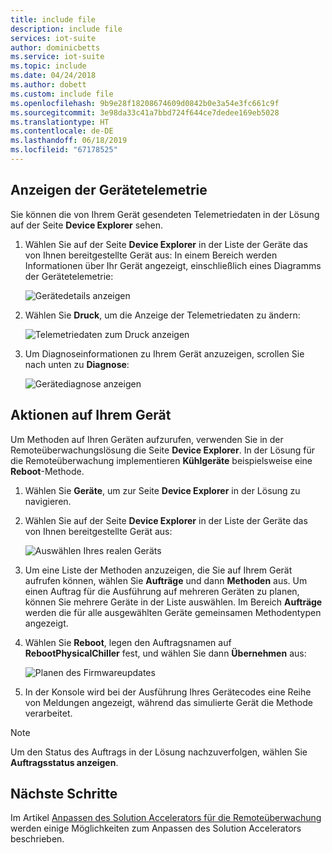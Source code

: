```yaml
---
title: include file
description: include file
services: iot-suite
author: dominicbetts
ms.service: iot-suite
ms.topic: include
ms.date: 04/24/2018
ms.author: dobett
ms.custom: include file
ms.openlocfilehash: 9b9e28f18208674609d0842b0e3a54e3fc661c9f
ms.sourcegitcommit: 3e98da33c41a7bbd724f644ce7dedee169eb5028
ms.translationtype: HT
ms.contentlocale: de-DE
ms.lasthandoff: 06/18/2019
ms.locfileid: "67178525"
---
```

## <a name="view-device-telemetry"></a>Anzeigen der Gerätetelemetrie

Sie können die von Ihrem Gerät gesendeten Telemetriedaten in der Lösung auf der Seite **Device Explorer** sehen.

1. Wählen Sie auf der Seite **Device Explorer** in der Liste der Geräte das von Ihnen bereitgestellte Gerät aus: In einem Bereich werden Informationen über Ihr Gerät angezeigt, einschließlich eines Diagramms der Gerätetelemetrie:

    ![Gerätedetails anzeigen](media/iot-suite-visualize-connecting/devicesdetail.png)

1. Wählen Sie **Druck**, um die Anzeige der Telemetriedaten zu ändern:

    ![Telemetriedaten zum Druck anzeigen](media/iot-suite-visualize-connecting/devicespressure.png)

1. Um Diagnoseinformationen zu Ihrem Gerät anzuzeigen, scrollen Sie nach unten zu **Diagnose**:

    ![Gerätediagnose anzeigen](media/iot-suite-visualize-connecting/devicesdiagnostics.png)

## <a name="act-on-your-device"></a>Aktionen auf Ihrem Gerät

Um Methoden auf Ihren Geräten aufzurufen, verwenden Sie in der Remoteüberwachungslösung die Seite **Device Explorer**. In der Lösung für die Remoteüberwachung implementieren **Kühlgeräte** beispielsweise eine **Reboot**-Methode.

1. Wählen Sie **Geräte**, um zur Seite **Device Explorer** in der Lösung zu navigieren.

1. Wählen Sie auf der Seite **Device Explorer** in der Liste der Geräte das von Ihnen bereitgestellte Gerät aus:

    ![Auswählen Ihres realen Geräts](media/iot-suite-visualize-connecting/devicesselect.png)

1. Um eine Liste der Methoden anzuzeigen, die Sie auf Ihrem Gerät aufrufen können, wählen Sie **Aufträge** und dann **Methoden** aus. Um einen Auftrag für die Ausführung auf mehreren Geräten zu planen, können Sie mehrere Geräte in der Liste auswählen. Im Bereich **Aufträge** werden die für alle ausgewählten Geräte gemeinsamen Methodentypen angezeigt.

1. Wählen Sie **Reboot**, legen den Auftragsnamen auf **RebootPhysicalChiller** fest, und wählen Sie dann **Übernehmen** aus:

    ![Planen des Firmwareupdates](media/iot-suite-visualize-connecting/deviceschedule.png)

1. In der Konsole wird bei der Ausführung Ihres Gerätecodes eine Reihe von Meldungen angezeigt, während das simulierte Gerät die Methode verarbeitet.

> [!NOTE]
> Um den Status des Auftrags in der Lösung nachzuverfolgen, wählen Sie **Auftragsstatus anzeigen**.

## <a name="next-steps"></a>Nächste Schritte

Im Artikel [Anpassen des Solution Accelerators für die Remoteüberwachung](../articles/iot-accelerators/iot-accelerators-remote-monitoring-customize.md) werden einige Möglichkeiten zum Anpassen des Solution Accelerators beschrieben.